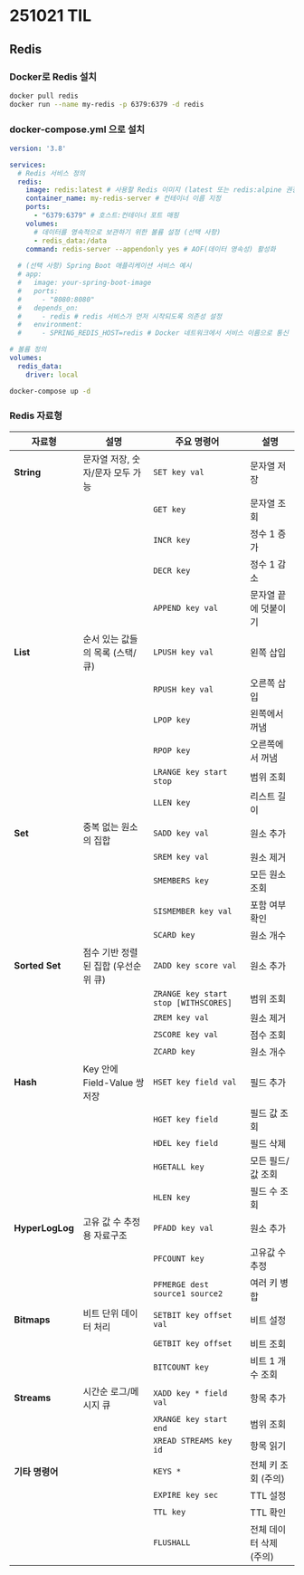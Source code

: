# 251021 TIL

## Redis


### Docker로 Redis 설치
```bash
docker pull redis
docker run --name my-redis -p 6379:6379 -d redis
```

### docker-compose.yml 으로 설치
```yaml
version: '3.8'

services:
  # Redis 서비스 정의
  redis:
    image: redis:latest # 사용할 Redis 이미지 (latest 또는 redis:alpine 권장)
    container_name: my-redis-server # 컨테이너 이름 지정
    ports:
      - "6379:6379" # 호스트:컨테이너 포트 매핑
    volumes:
      # 데이터를 영속적으로 보관하기 위한 볼륨 설정 (선택 사항)
      - redis_data:/data 
    command: redis-server --appendonly yes # AOF(데이터 영속성) 활성화
    
  # (선택 사항) Spring Boot 애플리케이션 서비스 예시
  # app:
  #   image: your-spring-boot-image
  #   ports:
  #     - "8080:8080"
  #   depends_on:
  #     - redis # redis 서비스가 먼저 시작되도록 의존성 설정
  #   environment:
  #     - SPRING_REDIS_HOST=redis # Docker 네트워크에서 서비스 이름으로 통신

# 볼륨 정의
volumes:
  redis_data:
    driver: local
```
```bash
docker-compose up -d
```

### Redis 자료형
| 자료형           | 설명                            | 주요 명령어                             | 설명                      |
|------------------|---------------------------------|------------------------------------------|---------------------------|
| **String**       | 문자열 저장, 숫자/문자 모두 가능 | `SET key val`                            | 문자열 저장               |
|                  |                                 | `GET key`                                | 문자열 조회               |
|                  |                                 | `INCR key`                               | 정수 1 증가               |
|                  |                                 | `DECR key`                               | 정수 1 감소               |
|                  |                                 | `APPEND key val`                         | 문자열 끝에 덧붙이기      |
| **List**         | 순서 있는 값들의 목록 (스택/큐)  | `LPUSH key val`                          | 왼쪽 삽입                 |
|                  |                                 | `RPUSH key val`                          | 오른쪽 삽입               |
|                  |                                 | `LPOP key`                               | 왼쪽에서 꺼냄             |
|                  |                                 | `RPOP key`                               | 오른쪽에서 꺼냄           |
|                  |                                 | `LRANGE key start stop`                  | 범위 조회                 |
|                  |                                 | `LLEN key`                               | 리스트 길이               |
| **Set**          | 중복 없는 원소의 집합            | `SADD key val`                           | 원소 추가                 |
|                  |                                 | `SREM key val`                           | 원소 제거                 |
|                  |                                 | `SMEMBERS key`                           | 모든 원소 조회            |
|                  |                                 | `SISMEMBER key val`                      | 포함 여부 확인            |
|                  |                                 | `SCARD key`                              | 원소 개수                 |
| **Sorted Set**   | 점수 기반 정렬된 집합 (우선순위 큐) | `ZADD key score val`                  | 원소 추가                 |
|                  |                                 | `ZRANGE key start stop [WITHSCORES]`     | 범위 조회                 |
|                  |                                 | `ZREM key val`                           | 원소 제거                 |
|                  |                                 | `ZSCORE key val`                         | 점수 조회                 |
|                  |                                 | `ZCARD key`                              | 원소 개수                 |
| **Hash**         | Key 안에 Field-Value 쌍 저장     | `HSET key field val`                     | 필드 추가                 |
|                  |                                 | `HGET key field`                         | 필드 값 조회              |
|                  |                                 | `HDEL key field`                         | 필드 삭제                 |
|                  |                                 | `HGETALL key`                            | 모든 필드/값 조회         |
|                  |                                 | `HLEN key`                               | 필드 수 조회              |
| **HyperLogLog**  | 고유 값 수 추정용 자료구조       | `PFADD key val`                          | 원소 추가                 |
|                  |                                 | `PFCOUNT key`                            | 고유값 수 추정            |
|                  |                                 | `PFMERGE dest source1 source2`           | 여러 키 병합              |
| **Bitmaps**      | 비트 단위 데이터 처리            | `SETBIT key offset val`                  | 비트 설정                 |
|                  |                                 | `GETBIT key offset`                      | 비트 조회                 |
|                  |                                 | `BITCOUNT key`                           | 비트 1 개수 조회          |
| **Streams**      | 시간순 로그/메시지 큐            | `XADD key * field val`                   | 항목 추가                 |
|                  |                                 | `XRANGE key start end`                   | 범위 조회                 |
|                  |                                 | `XREAD STREAMS key id`                   | 항목 읽기                 |
| **기타 명령어**  |                                 | `KEYS *`                                 | 전체 키 조회 (주의)       |
|                  |                                 | `EXPIRE key sec`                         | TTL 설정                  |
|                  |                                 | `TTL key`                                | TTL 확인                  |
|                  |                                 | `FLUSHALL`                               | 전체 데이터 삭제 (주의)   |